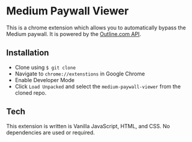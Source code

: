 # Medium Paywall Viewer

This is a chrome extension which allows you to automatically bypass the Medium paywall. It is powered by the [Outline.com API](https://outline.com/).

## Installation
- Clone using ```$ git clone```
- Navigate to ```chrome://extenstions``` in Google Chrome
- Enable Developer Mode
- Click ```Load Unpacked``` and select the ```medium-paywall-viewer``` from the cloned repo.

## Tech

This extension is written is Vanilla JavaScript, HTML, and CSS. No dependencies are used or required.

